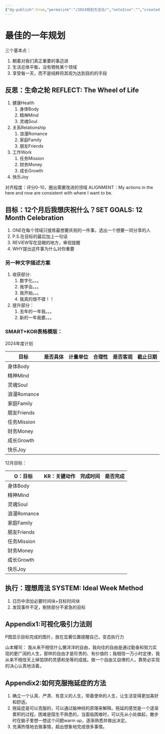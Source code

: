 ```yaml
---
{"dg-publish":true,"permalink":"/2024规划方法论/","noteIcon":"","created":"2024-01-01T21:39:42.296+08:00","updated":"2024-01-02T10:48:46.688+08:00"}
---
```



# 最佳的一年规划
三个基本点：
1. 朝着对我们真正重要的事迈进
2. 生活总体平衡，没有牺牲某个领域
3. 享受每一天，而不是纯粹将其视为达到目的的手段

## 反思：生命之轮 REFLECT: The Wheel of Life

1. 健康Health
	1. 身体Body
	2. 精神Mind
	3. 灵魂Soul
2. 关系Relationship
	1. 浪漫Romance
	2. 家庭Family
	3. 朋友Friends
3. 工作Work
	1. 任务Mission
	2. 财务Money
	3. 成长Growth
4. 快乐Joy

对齐程度：评分0-10，圈出需要改进的领域
ALIGNMENT：My actions in the here and now are consistent with where I want to be.

## 目标：12个月后我想庆祝什么？SET GOALS: 12  Month Celebration
1. ONE在每个领域只提炼最想要庆祝的一件事，选出一个想要一同分享的人
2. P.S.在目标的最后加上一句话
3. REVIEW写在显眼的地方，审视提醒
4. WHY提出这件事为什么对你重要

### 另一种文字描述方案
1. 收获部分:
	1. 数字化。。。
	2. 我学会。。。
	3. 我开始。。。
	4. 我真的很不错！！
2. 提升部分：
	1. 去年的一年我。。。
	2. 新的一年我要。。。

### SMART+KOR表格模版：
2024年度计划

| 目标 | 是否具体 | 计量单位 | 合理性 | 是否客观 | 截止日期 |
| ---- | ---- | ---- | ---- | ---- | ---- |
| 身体Body |  |  |  |  |  |
| 精神Mind |  |  |  |  |  |
| 灵魂Soul |  |  |  |  |  |
| 浪漫Romance |  |  |  |  |  |
| 家庭Family |  |  |  |  |  |
| 朋友Friends |  |  |  |  |  |
| 任务Mission |  |  |  |  |  |
| 财务Money |  |  |  |  |  |
| 成长Growth |  |  |  |  |  |
| 快乐Joy |  |  |  |  |  |

12月目标：

| O：目标 | KR：关键动作 | 完成时间 | 是否完成 |
| ---- | ---- | ---- | ---- |
| 身体Body |  |  |  |
| 精神Mind |  |  |  |
| 灵魂Soul |  |  |  |
| 浪漫Romance |  |  |  |
| 家庭Family |  |  |  |
| 朋友Friends |  |  |  |
| 任务Mission |  |  |  |
| 财务Money |  |  |  |
| 成长Growth |  |  |  |
| 快乐Joy |  |  |  |


## 执行：理想周法 SYSTEM: Ideal Week Method
1. 日历中添加必要时间块+目标时间块
2. 发现事件不足，剔除部分不紧急的目标


## Appendix1:可视化吸引力法则
P图显示目标完成的图片，放在显著位置提醒自己，变态执行力

山本耀司：
我从来不相信什么懒洋洋的自由，我向往的自由是通过勤奋和努力实现的更广阔的人生，那样的自由才是珍贵的、有价值的；我相信一万小时定律，我从来不相信天上掉馅饼的灵感和坐等的成就。做一个自由又自律的人，靠势必实现的决心认真地活着。


## Appendix2:如何克服拖延症的方法

1. 确立一个认真、严肃、有意义的人生，带着使命的人生，让生活变得更加美好和舒适。
2. 拖延症是可以克服的，可以通过脑神经的原理来解释。拖延的感觉是一个逐渐累积的过程，困难是陌生不熟悉的，当面临困难时，可以先从小处做起，散步时在脑子里想一想这个问题warm up，逐渐熟悉并做出决定。
3. 充满热情地去做事情，超出想象地完成很多事情。
